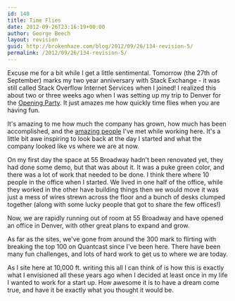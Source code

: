 ```yaml
---
id: 140
title: Time Flies
date: 2012-09-26T23:16:19+00:00
author: George Beech
layout: revision
guid: http://brokenhaze.com/blog/2012/09/26/134-revision-5/
permalink: /2012/09/26/134-revision-5/
---
```

<p>Excuse me for a bit while I get a little sentimental. Tomorrow (the 27th of September) marks my two year anniversary with Stack Exchange - it was still called Stack Overflow Internet Services when I joined! I realized this about two or three weeks ago when I was setting up my trip to Denver for the <a href="http://blog.stackoverflow.com/2012/09/join-us-for-our-opening-reception-of-stack-exchange-denver/">Opening Party</a>. It just amazes me how quickly time flies when you are having fun.</p>

<p>It's amazing to me how much the company has grown, how much has been accomplished, and the <a href="http://stackexchange.com/about/team">amazing people</a> I've met while working here. It's a little bit awe inspiring to look back at the day I started and what the company looked like vs where we are at now.</p>

<p>On my first day the space at 55 Broadway hadn't been renovated yet, they had done some demo, but that was about it. It was a puke green color, and there was a lot of work that needed to be done. I think there where 10 people in the office when I started. We lived in one half of the office, while they worked in the other have building things then we would move it was just a mess of wires strewn across the floor and a bunch of desks clumped together (along with some lucky people that got to share the few offices!)</p>

<p>Now, we are rapidly running out of room at 55 Broadway and have opened an office in Denver, with other great plans to expand and grow.</p>

<p>As far as the sites, we've gone from around the 300 mark to flirting with breaking the top 100 on Quantcast since I've been here. There have been many fun challenges, and lots of hard work to get us to where we are today.</p>

<p>As I site here at 10,000 ft. writing this all I can think of is how this is exactly what I envisioned all these years ago when I decided at least once in my life I wanted to work for a start up. How awesome it is to have a dream come true, and have it be exactly what you thought it would be.</p>
